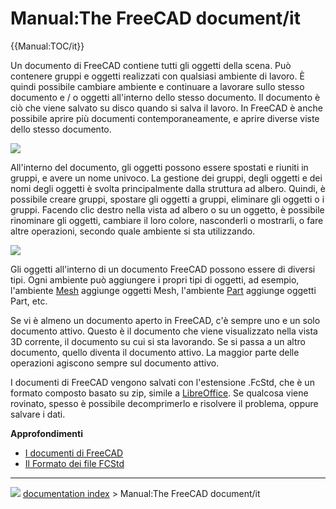 # Manual:The FreeCAD document/it
{{Manual:TOC/it}}

Un documento di FreeCAD contiene tutti gli oggetti della scena. Può contenere gruppi e oggetti realizzati con qualsiasi ambiente di lavoro. È quindi possibile cambiare ambiente e continuare a lavorare sullo stesso documento e / o oggetti all\'interno dello stesso documento. Il documento è ciò che viene salvato su disco quando si salva il lavoro. In FreeCAD è anche possibile aprire più documenti contemporaneamente, e aprire diverse viste dello stesso documento.

![](images/Freecad-document-01.jpg )

All\'interno del documento, gli oggetti possono essere spostati e riuniti in gruppi, e avere un nome univoco. La gestione dei gruppi, degli oggetti e dei nomi degli oggetti è svolta principalmente dalla struttura ad albero. Quindi, è possibile creare gruppi, spostare gli oggetti a gruppi, eliminare gli oggetti o i gruppi. Facendo clic destro nella vista ad albero o su un oggetto, è possibile rinominare gli oggetti, cambiare il loro colore, nasconderli o mostrarli, o fare altre operazioni, secondo quale ambiente si sta utilizzando.

![](images/Freecad-document-02.jpg )

Gli oggetti all\'interno di un documento FreeCAD possono essere di diversi tipi. Ogni ambiente può aggiungere i propri tipi di oggetti, ad esempio, l\'ambiente [Mesh](Mesh_Workbench/it.md) aggiunge oggetti Mesh, l\'ambiente [Part](Part_Workbench/it.md) aggiunge oggetti Part, etc.

Se vi è almeno un documento aperto in FreeCAD, c\'è sempre uno e un solo documento attivo. Questo è il documento che viene visualizzato nella vista 3D corrente, il documento su cui si sta lavorando. Se si passa a un altro documento, quello diventa il documento attivo. La maggior parte delle operazioni agiscono sempre sul documento attivo.

I documenti di FreeCAD vengono salvati con l\'estensione .FcStd, che è un formato composto basato su zip, simile a [LibreOffice](https://www.libreoffice.org). Se qualcosa viene rovinato, spesso è possibile decomprimerlo e risolvere il problema, oppure salvare i dati.

**Approfondimenti**

-   [I documenti di FreeCAD](Document_structure/it.md)
-   [Il Formato dei file FCStd](File_Format_FCStd/it.md)



---
![](images/Right_arrow.png) [documentation index](../README.md) > Manual:The FreeCAD document/it
